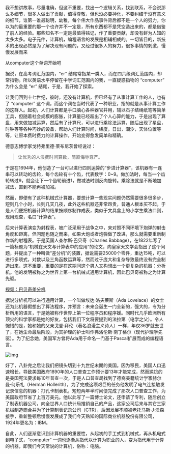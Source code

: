 我不想讲故事，尽量准确，但这不重要，找出一个逻辑关系，找到联系，不会说那么多细节，很多人做出了贡献，值得尊敬，但也没必要神化，不要纠结于没有意义的细节，谁第一谁最聪明，幼稚，每个伟大作品事件背后都不是一个人的努力，你以为的最重要的那一个也许并不一定是，所有东西都不是凭空造出来的，都是借鉴了前人的经验。那些知名不一定是最值得铭记，作了重要贡献，却没有鲜为人知的太多太多。电子元件，计算机，编程语言的发展是相辅相成的。一切皆目的，新技术的出现必然是为了解决现有问题的，又经过很多人的努力，很多事情的刺激，慢慢发展而来



从computer这个单词开始吧

据说，在高考词汇范围内，“er” 结尾常指某一类人，而在四六级词汇范围内，却常指物。所以英语水平停留在中学词汇范围内的我，一直疑惑指物的 “computer” 为什么会是 “er” 结尾，于是，我开始了探索。



让我们回到十七世纪，彼时，还没有计算机，但已经有了从事计算工作的人，也有了 “computer” 这个词，而这个词在当时代表了一种职业，指的就是从事计算工作的这群人。起初，人们计算都是手口脑心各种器官并用，辅以石子结绳纸笔等简单工具，但随着社会规模的膨胀，计算量已经超出了个人心算的能力，于是出现了算盘，用来做加减运算，然后有了计算尺，可以进行乘除法运算，随后出现了星盘，时钟等等各种巧妙的设备，帮助人们计算时间，纬度，日出，潮汐，天体位置等等，让原本费时费力的计算操作，开始变得愈发简单和精确。



德意志博学家戈特弗里德·莱布尼茨曾经说过：

> 让优秀的人浪费时间算数，简直侮辱尊严。

于是在1694年，他创造了一台可以进行四则运算的“步进计算器”，该机器有一连串可以转动的齿轮，每个齿轮有十个齿，代表数字：0~9。做加法时，每当一个齿轮转过9，就会让下一个齿轮前进1，做减法时则反向旋转。乘除法就是不断地加减法，直到不能再被加减。



然而，即便有了这种机械式计算器，要想计算一些现实问题仍然需要很多很多步，短则几个小时，长则几天几夜，此外这些机器还非常昂贵，普通人根本买不起，于是人们便把机器计算的结果按顺序制作成表，类似于文具盒上的小学生乘法口则，现用现查，名曰“计算表”。



后来计算表演变为射程表，被广泛采用于战争之中，来对照不同环境下炮弹的射击角度和距离，但问题也随之而来，如果大炮或者炮弹做了改进，那么就需要重新制作新的射程表。于是英国人查尔斯·巴贝奇（Charles Babbage），在1822年写了一篇标题为“机械在天文与计算表中的应用”的论文，向皇家天文学会指出了这个问题，并提出了一种叫做“差分机”的装置，据说需要25000个零件，重达15吨，可以进行多项式，对数以及三角函数运算等，然而过于庞大和复杂导致最终没有完全制造出来，这不重要，重要的是在这期间这个男人又构想出一个更复杂的机器：分析机。他的发明被称之为世界上第一台机械式通用计算机，因此巴贝奇被称之为计算先驱。



[视频：巴贝奇差分机](https://v.qq.com/x/page/s0688jd4ug0.html)



据说分析机可以进行通用计算，一个叫做埃达·洛夫莱斯（Ada Lovelace）的女士还为此机器假想出了算法程序，并预言：未来会诞生一门全新的，强大的，专为分析所用的语言，于是她被称作世界上第一位程序员和程序媛。同时代几乎欧洲所有顶尖的科学家都是她的好友，包括我们下文将要提到的法拉第（电学之父）。令人惋惜的是，她和她的父亲戈登·拜伦（著名浪漫主义诗人）一样，年仅36岁就去世了，在她生命最后阶段，为其护理的护士叫作弗洛伦斯·南丁格尔（现代护理学先驱）。为了纪念她，美国军方曾将Ada用于命名一门基于Pascal扩展而成的编程语言。



![img](http://mmbiz.qpic.cn/mmbiz_jpg/LgFibiaV3a5LmpbXvUUXcBMpDVUIvkJibibicAmdMCQzTQFia1Uqw0oDhaMjH53CKfnrF4ReECS01YuItvB1HHrKo6Tg/640?wx_fmt=jpeg&tp=webp&wxfrom=5&wx_lazy=1&wx_co=1)



好了，八卦完之后让我们把镜头切到十九世纪末期的美国。因为移民，美国人口迅速增长，导致美国政府1890年的人口普查工作预计要13年才能完成，然而尴尬的是美国宪法要求每10年普查一次，于是人口普查局找到了德裔美籍统计学家赫尔曼·何乐礼（Herman Hollerith），为了完成这项艰巨的任务他发明了电气连接触发记录信息的机器：打孔卡制表机，短短两年半时间便完成了那次人口普查工作，为美国政府节省了上百万美元。他以此写了一篇博士论文，还申请了专利，随后创立了制表机器公司，向全世界人口统计局推销自己的产品，这家公司后来与其它三家机械制造商合并为了计算制表记录公司（CTR），后因发展不顺被老托马斯·J·沃森接手，重新整顿后慢慢发展成了我们今天熟知的国际商业机器股份有限公司，1924年更名为：IBM。



自此，人们逐渐意识到计算机器的重要性，从起初的手工式到机械式，再从机电式到电子式，“computer“ 一词也逐渐从指代以计算为职业的人，变为指代用于计算的机器，即我们今天常说的计算机，俗称：电脑。